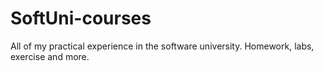 # SoftUni-courses
All of my practical experience in the software university.
Homework, labs, exercise and more.
